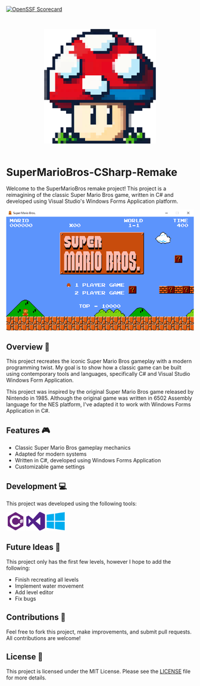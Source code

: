 [![OpenSSF Scorecard](https://api.scorecard.dev/projects/github.com/nberdy/SuperMarioBros-CSharp-Remake/badge)](https://scorecard.dev/viewer/?uri=github.com/{owner}/{repo})

&nbsp;
<div id="header" align="center">
  <img src="https://github.com/Jack-Development/SuperMarioBros-CSharp-Remake/blob/main/Resources/logo.png" width="300"/>
</div>
&nbsp;

# SuperMarioBros-CSharp-Remake

Welcome to the SuperMarioBros remake project! This project is a reimagining of the classic Super Mario Bros game, written in C# and developed using Visual Studio's Windows Forms Application platform.

<p align="center">
  <img src="https://github.com/Jack-Development/SuperMarioBros-CSharp-Remake/blob/main/Title.png?raw=true" alt="SuperMarioBros Remake Preview"/>
</p>

## Overview 📝

This project recreates the iconic Super Mario Bros gameplay with a modern programming twist. My goal is to show how a classic game can be built using contemporary tools and languages, specifically C# and Visual Studio Windows Form Application.

This project was inspired by the original Super Mario Bros game released by Nintendo in 1985. Although the original game was written in 6502 Assembly language for the NES platform, I've adapted it to work with Windows Forms Application in C#.

## Features 🎮

- Classic Super Mario Bros gameplay mechanics
- Adapted for modern systems
- Written in C#, developed using Windows Forms Application
- Customizable game settings

## Development 💻

This project was developed using the following tools:

<code><img height="50" src="https://github.com/devicons/devicon/blob/master/icons/csharp/csharp-plain.svg" alt="C#"></code>
<code><img height="50" src="https://github.com/devicons/devicon/blob/master/icons/visualstudio/visualstudio-plain.svg" alt="Visual Studio"></code>
<code><img height="50" src="https://github.com/devicons/devicon/blob/master/icons/windows8/windows8-original.svg" alt="Windows"></code>

## Future Ideas 🧠

This project only has the first few levels, however I hope to add the following:

- Finish recreating all levels
- Implement water movement
- Add level editor
- Fix bugs

## Contributions 🤝

Feel free to fork this project, make improvements, and submit pull requests. All contributions are welcome!

## License 📄

This project is licensed under the MIT License. Please see the [LICENSE](LICENSE) file for more details.
